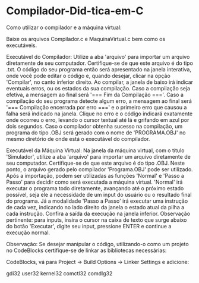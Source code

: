 # Compilador-Did-tica-em-C

Como utilizar o compilador e a máquina virtual:

Baixe os arquivos Compilador.c e MaquinaVirtual.c bem como os executáveis.

Executável do Compilador: Utilize a aba 'arquivo' para importar um arquivo diretamente de seu computador. Certifique-se de que este arquivo é do tipo .txt. O código do seu programa então será apresentado na janela interativa, onde você pode editar o código e, quando desejar, clicar na opção 'Compilar', no canto inferior direito. Ao compilar, a janela de baixo irá indicar eventuais erros, ou os estados da sua compilação. Caso a compilação seja efetiva, a mensagem ao final será '=== Fim da Compilação ==='. Caso a compilação do seu programa detecte algum erro, a mensagem ao final será '=== Compilação encerrada por erro ===' e o primeiro erro que causou a falha será indicado na janela. Clique no erro e o código indicará exatamente onde ocorreu o erro, levando o cursor textual até lá e grifando em azul por dois segundos. Caso o compilador obtenha sucesso na compilação, um programa do tipo .OBJ será gerado com o nome de 'PROGRAMA.OBJ' no mesmo diretório de onde está o executável do compilador.

Executável da Máquina Virtual: Na janela da máquina virtual, com o título 'Simulador', utilize a aba 'arquivo' para importar um arquivo diretamente de seu computador. Certifique-se de que este arquivo é do tipo .OBJ. Neste ponto, o arquivo gerado pelo compilador 'Programa.OBJ' pode ser utilizado. Após a importação, podem ser utilizadas as funções 'Normal' e 'Passo a Passo' para decidir como será executada a máquina virtual. 'Normal' irá executar o programa todo diretamente, avançando até o próximo estado possível, seja ele a necessidade de um input do usuário ou o resultado final do programa. Já a modalidade 'Passo a Passo' irá executar uma instrução de cada vez, indicando no lado direito da janela o estado atual da pilha a cada instrução. Confira a saída da execução na janela inferior. Observação pertinente: para inputs, insira o cursor na caixa de texto que surge abaixo do botão 'Executar', digite seu input, pressione ENTER e continue a execução normal.

Observação: Se desejar manipular o código, utilizando-o como um projeto no CodeBlocks certifique-se de linkar as bibliotecas necessárias:

CodeBlocks, vá para Project -> Build Options -> Linker Settings e adicione:

gdi32
user32
kernel32
comctl32
comdlg32
